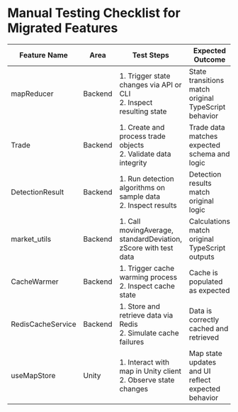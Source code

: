 # Manual Testing Checklist for Migrated Features

| Feature Name         | Area      | Test Steps                                                                 | Expected Outcome                                      | Edge Cases/Notes                        | Verification Status |
|---------------------|-----------|---------------------------------------------------------------------------|-------------------------------------------------------|------------------------------------------|--------------------|
| mapReducer          | Backend   | 1. Trigger state changes via API or CLI<br>2. Inspect resulting state     | State transitions match original TypeScript behavior  | Test with invalid/edge-case actions      | Pending            |
| Trade               | Backend   | 1. Create and process trade objects<br>2. Validate data integrity         | Trade data matches expected schema and logic          | Test with malformed trade data           | Pending            |
| DetectionResult     | Backend   | 1. Run detection algorithms on sample data<br>2. Inspect results         | Detection results match original logic                | Test with edge-case market data          | Pending            |
| market_utils        | Backend   | 1. Call movingAverage, standardDeviation, zScore with test data           | Calculations match original TypeScript outputs        | Test with empty/large/negative datasets  | Pending            |
| CacheWarmer         | Backend   | 1. Trigger cache warming process<br>2. Inspect cache state                | Cache is populated as expected                        | Test with empty/large datasets           | Pending            |
| RedisCacheService   | Backend   | 1. Store and retrieve data via Redis<br>2. Simulate cache failures        | Data is correctly cached and retrieved                | Test with Redis unavailable              | Pending            |
| useMapStore         | Unity     | 1. Interact with map in Unity client<br>2. Observe state changes          | Map state updates and UI reflect expected behavior    | Test with rapid/invalid user actions     | Pending            | 